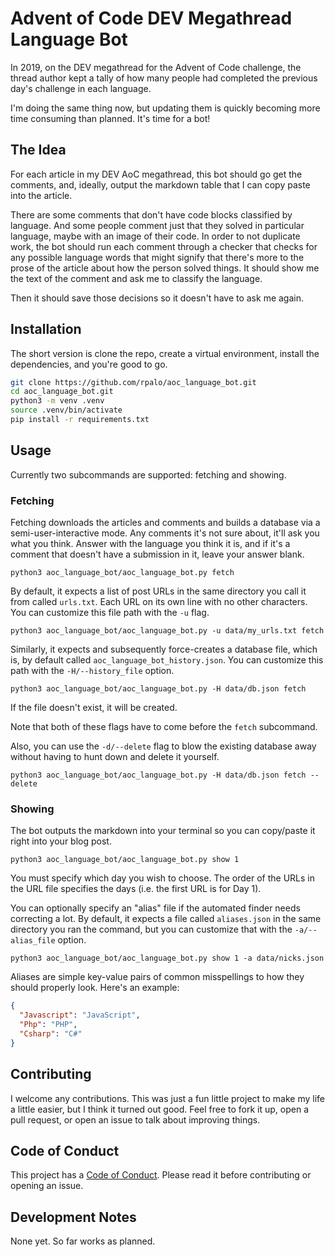 # Advent of Code DEV Megathread Language Bot

In 2019, on the DEV megathread for the Advent of Code challenge, the
thread author kept a tally of how many people had completed the previous
day's challenge in each language.

I'm doing the same thing now, but updating them is quickly becoming
more time consuming than planned.  It's time for a bot!

## The Idea

For each article in my DEV AoC megathread, this bot should go get the
comments, and, ideally, output the markdown table that I can copy paste
into the article.

There are some comments that don't have code blocks classified by language.
And some people comment just that they solved in particular language,
maybe with an image of their code.  In order to not duplicate work, the
bot should run each comment through a checker that checks for any
possible language words that might signify that there's more to the
prose of the article about how the person solved things.  It should
show me the text of the comment and ask me to classify the language.

Then it should save those decisions so it doesn't have to ask me again.

## Installation

The short version is clone the repo, create a virtual environment,
install the dependencies, and you're good to go.

```bash
git clone https://github.com/rpalo/aoc_language_bot.git
cd aoc_language_bot.git
python3 -m venv .venv
source .venv/bin/activate
pip install -r requirements.txt
```

## Usage

Currently two subcommands are supported: fetching and showing.

### Fetching

Fetching downloads the articles and comments and builds a database via
a semi-user-interactive mode.  Any comments it's not sure about, it'll
ask you what you think.  Answer with the language you think it is, and
if it's a comment that doesn't have a submission in it, leave your
answer blank.

```shell
python3 aoc_language_bot/aoc_language_bot.py fetch
```

By default, it expects a list of post URLs in the same directory you
call it from called `urls.txt`.  Each URL on its own line with no
other characters.  You can customize this file path with the `-u` flag.

```shell
python3 aoc_language_bot/aoc_language_bot.py -u data/my_urls.txt fetch
```

Similarly, it expects and subsequently force-creates a database file,
which is, by default called `aoc_language_bot_history.json`.  You can
customize this path with the `-H/--history_file` option.

```shell
python3 aoc_language_bot/aoc_language_bot.py -H data/db.json fetch
```

If the file doesn't exist, it will be created.

Note that both of these flags have to come before the `fetch` subcommand.

Also, you can use the `-d/--delete` flag to blow the existing database
away without having to hunt down and delete it yourself.

```shell
python3 aoc_language_bot/aoc_language_bot.py -H data/db.json fetch --delete
```

### Showing

The bot outputs the markdown into your terminal so you can copy/paste
it right into your blog post.

```shell
python3 aoc_language_bot/aoc_language_bot.py show 1
```

You must specify which day you wish to choose.  The order of the URLs
in the URL file specifies the days (i.e. the first URL is for Day 1).

You can optionally specify an "alias" file if the automated finder needs
correcting a lot.  By default, it expects a file called `aliases.json`
in the same directory you ran the command, but you can customize that
with the `-a/--alias_file` option.

```shell
python3 aoc_language_bot/aoc_language_bot.py show 1 -a data/nicks.json
```

Aliases are simple key-value pairs of common misspellings to how they
should properly look.  Here's an example:

```json
{
  "Javascript": "JavaScript",
  "Php": "PHP",
  "Csharp": "C#"
}
```

## Contributing

I welcome any contributions.  This was just a fun little project to make
my life a little easier, but I think it turned out good.  Feel free to 
fork it up, open a pull request, or open an issue to talk about improving
things.

## Code of Conduct

This project has a [Code of Conduct](CODE_OF_CONDUCT.md).  Please read it
before contributing or opening an issue.

## Development Notes

None yet.  So far works as planned.
